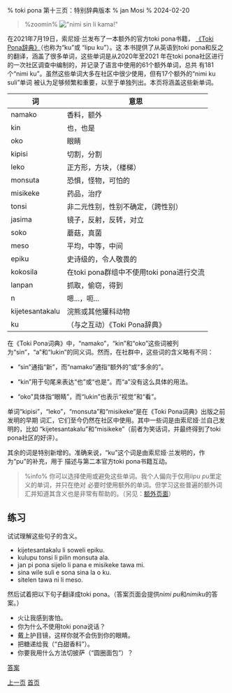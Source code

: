 % toki pona 第十三页：特别辞典版本
% jan Mosi
% 2024-02-20

<style>
.zoomin {
	text-align: center;
}
.zoomin img {
	width: 320px;
	image-rendering:crisp-edges;
	image-rendering: pixelated;
};
</style>

> %zoomin%
> !["nimi sin li kama!"](/nimi_sin_li_kama.gif)
>

在2021年7月19日，索尼娅·兰发布了一本额外的官方toki pona书籍，
[《Toki Pona辞典》](https://www.amazon.com/dp/0978292367)（也称为“ku”或
“lipu ku”）。这
本书提供了从英语到toki pona和反之的翻译，涵盖了很多单词，这些单词是从2020年至2021
年在toki pona社区进行的一次社区调查中编制的，并记录了语言中使用的61个额外单词，总共
有181个“nimi ku”。虽然这些单词大多在社区中很少使用，但有17个额外的“nimi ku suli”单词
被认为足够频繁和重要，以至于单独列出。本页将涵盖这些新单词。

| 词              | 意思                                     |
| --------------- | ---------------------------------------- |
| namako          | 香料，额外                               |
| kin             | 也，也是                                 |
| oko             | 眼睛                                     |
| kipisi          | 切割，分割                               |
| leko            | 正方形，方块，（楼梯）                   |
| monsuta         | 恐惧，怪物，可怕的                       |
| misikeke        | 药品，治疗                               |
| tonsi           | 非二元性别，性别不确定，（跨性别）       |
| jasima          | 镜子，反射，反转，对立                   |
| soko            | 蘑菇，真菌                               |
| meso            | 平均，中等，中间                         |
| epiku           | 史诗级的，令人敬畏的                     |
| kokosila        | 在toki pona群组中不使用toki pona进行交流 |
| lanpan          | 抓取，偷窃，得到                         |
| n               | 嗯...，呃...                             |
| kijetesantakalu | 浣熊或其他獾科动物                       |
| ku              | （与之互动）《Toki Pona辞典》            |

在《Toki Pona词典》中，“namako”，“kin”和“oko”这些词被列为“sin”，“a”和“lukin”的同义词。然而，在社群中，这些词的含义略有不同：

* “sin”通指“新”，而“namako”通指“额外的”或“多余的”。

* “kin”用于句尾来表达“也”或“也是”。而“a”没有这么具体的用法。

* “oko”具体指“眼睛”，而“lukin”也表示“视觉”和“看”。

单词“kipisi”，“leko”，“monsuta”和“misikeke”是在《Toki Pona词典》出版之前发明的早期
词汇，它们至今仍然在社区中使用。其中一些词是由索尼娅·兰自己发明的，比如
“kijetesantakalu”和“misikeke”（前者为笑话词，并最终得到了toki pona社区的好评）。

其余的词是特别新增的。准确来说，“ku”这个词是由索尼娅·兰发明的，作为“pu”的补充，用于
描述与第二本官方toki pona书籍互动。

> %info%
> 你可以选择使用或避免这些单词。我个人偏向于仅用*lipu pu*里定义的单词，并只在绝对
> 必要时使用额外的单词。但学习这些普遍的额外词汇并知道其含义也是非常有帮助的。（另见：[额外页面](zh_x1.html)）

## 练习

试试理解这些句子的含义。

* kijetesantakalu li soweli epiku.
* kulupu tonsi li pilin monsuta ala.
* jan pi pona sijelo li pana e misikeke tawa mi.
* sina wile suli e sona sina la o ku.
* sitelen tawa ni li meso.

然后试着把以下句子翻译成toki pona。（答案页面会提供*nimi pu*和*nimiku*的答案。）

* 火让我感到害怕。
* 你为什么不使用toki pona说话？
* 戴上护目镜，这样你就不会伤到你的眼睛。
* 把糖递给我（“白甜香料”）。
* 你要我用什么方法切披萨（“圆圈面包”）？

[答案](zh_answers.html#p13)

[上一页](zh_12.html) [首页](zh_index.html)
